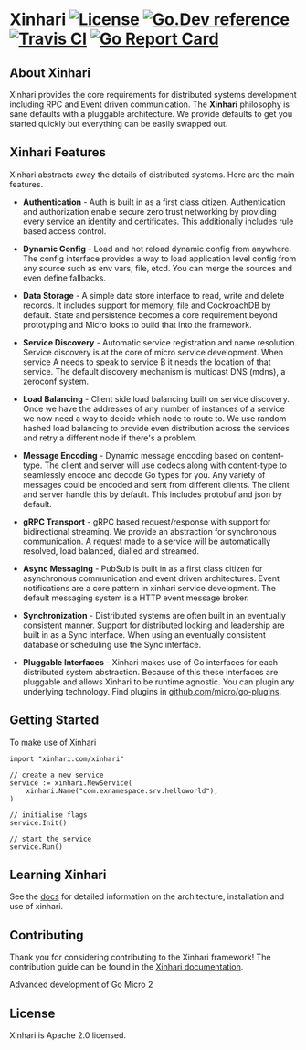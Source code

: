 # Xinhari [![License](https://img.shields.io/:license-apache-blue.svg)](https://opensource.org/licenses/Apache-2.0) [![Go.Dev reference](https://img.shields.io/badge/go.dev-reference-007d9c?logo=go&logoColor=white&style=flat-square)](https://pkg.go.dev/xinhari.com/xinhari?tab=doc) [![Travis CI](https://api.travis-ci.org/xinhari/xinhari.svg?branch=main)](https://travis-ci.org/xinhari/xinhari) [![Go Report Card](https://goreportcard.com/badge/xinhari.com/xinhari)](https://goreportcard.com/report/xinhari.com/xinhari) 

## About Xinhari

Xinhari provides the core requirements for distributed systems development including RPC and Event driven communication. 
The **Xinhari** philosophy is sane defaults with a pluggable architecture. We provide defaults to get you started quickly 
but everything can be easily swapped out. 

## Xinhari Features

Xinhari abstracts away the details of distributed systems. Here are the main features.

- **Authentication** - Auth is built in as a first class citizen. Authentication and authorization enable secure 
zero trust networking by providing every service an identity and certificates. This additionally includes rule 
based access control.

- **Dynamic Config** - Load and hot reload dynamic config from anywhere. The config interface provides a way to load application 
level config from any source such as env vars, file, etcd. You can merge the sources and even define fallbacks.

- **Data Storage** - A simple data store interface to read, write and delete records. It includes support for memory, file and 
CockroachDB by default. State and persistence becomes a core requirement beyond prototyping and Micro looks to build that into the framework.

- **Service Discovery** - Automatic service registration and name resolution. Service discovery is at the core of micro service 
development. When service A needs to speak to service B it needs the location of that service. The default discovery mechanism is 
multicast DNS (mdns), a zeroconf system.

- **Load Balancing** - Client side load balancing built on service discovery. Once we have the addresses of any number of instances 
of a service we now need a way to decide which node to route to. We use random hashed load balancing to provide even distribution 
across the services and retry a different node if there's a problem. 

- **Message Encoding** - Dynamic message encoding based on content-type. The client and server will use codecs along with content-type 
to seamlessly encode and decode Go types for you. Any variety of messages could be encoded and sent from different clients. The client 
and server handle this by default. This includes protobuf and json by default.

- **gRPC Transport** - gRPC based request/response with support for bidirectional streaming. We provide an abstraction for synchronous communication. A request made to a service will be automatically resolved, load balanced, dialled and streamed.

- **Async Messaging** - PubSub is built in as a first class citizen for asynchronous communication and event driven architectures. 
Event notifications are a core pattern in xinhari service development. The default messaging system is a HTTP event message broker.

- **Synchronization** - Distributed systems are often built in an eventually consistent manner. Support for distributed locking and 
leadership are built in as a Sync interface. When using an eventually consistent database or scheduling use the Sync interface.

- **Pluggable Interfaces** - Xinhari makes use of Go interfaces for each distributed system abstraction. Because of this these interfaces 
are pluggable and allows Xinhari to be runtime agnostic. You can plugin any underlying technology. Find plugins in 
[github.com/micro/go-plugins](https://github.com/micro/go-plugins).

## Getting Started

To make use of Xinhari

```golang
import "xinhari.com/xinhari"

// create a new service
service := xinhari.NewService(
    xinhari.Name("com.exnamespace.srv.helloworld"),
)

// initialise flags
service.Init()

// start the service
service.Run()
```

## Learning Xinhari

See the [docs](https://xinhari.com/docs) for detailed information on the architecture, installation and use of xinhari.

## Contributing

Thank you for considering contributing to the Xinhari framework! The contribution guide can be found in the [Xinhari documentation](https://xinhari.com/docs/contributions).

 
Advanced development of Go Micro 2
## License

Xinhari is Apache 2.0 licensed.
